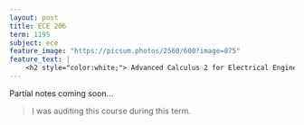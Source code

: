 ```yaml
---
layout: post
title: ECE 206
term: 1195
subject: ece
feature_image: "https://picsum.photos/2560/600?image=875"
feature_text: |
    <h2 style="color:white;"> Advanced Calculus 2 for Electrical Engineers </h2>
---
```


Partial notes coming soon...

 > I was auditing this course during this term.
